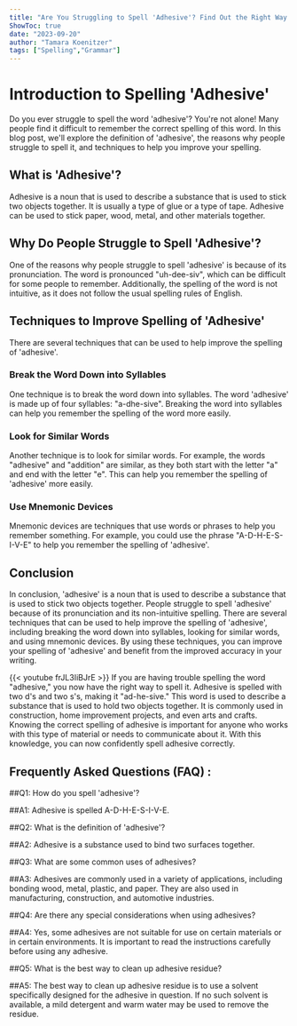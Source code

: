 ```yaml
---
title: "Are You Struggling to Spell 'Adhesive'? Find Out the Right Way Now!"
ShowToc: true 
date: "2023-09-20"
author: "Tamara Koenitzer" 
tags: ["Spelling","Grammar"]
---
```

# Introduction to Spelling 'Adhesive'

Do you ever struggle to spell the word 'adhesive'? You're not alone! Many people find it difficult to remember the correct spelling of this word. In this blog post, we'll explore the definition of 'adhesive', the reasons why people struggle to spell it, and techniques to help you improve your spelling.

## What is 'Adhesive'?

Adhesive is a noun that is used to describe a substance that is used to stick two objects together. It is usually a type of glue or a type of tape. Adhesive can be used to stick paper, wood, metal, and other materials together.

## Why Do People Struggle to Spell 'Adhesive'?

One of the reasons why people struggle to spell 'adhesive' is because of its pronunciation. The word is pronounced "uh-dee-siv", which can be difficult for some people to remember. Additionally, the spelling of the word is not intuitive, as it does not follow the usual spelling rules of English.

## Techniques to Improve Spelling of 'Adhesive'

There are several techniques that can be used to help improve the spelling of 'adhesive'. 

### Break the Word Down into Syllables

One technique is to break the word down into syllables. The word 'adhesive' is made up of four syllables: "a-dhe-sive". Breaking the word into syllables can help you remember the spelling of the word more easily.

### Look for Similar Words

Another technique is to look for similar words. For example, the words "adhesive" and "addition" are similar, as they both start with the letter "a" and end with the letter "e". This can help you remember the spelling of 'adhesive' more easily.

### Use Mnemonic Devices

Mnemonic devices are techniques that use words or phrases to help you remember something. For example, you could use the phrase "A-D-H-E-S-I-V-E" to help you remember the spelling of 'adhesive'.

## Conclusion

In conclusion, 'adhesive' is a noun that is used to describe a substance that is used to stick two objects together. People struggle to spell 'adhesive' because of its pronunciation and its non-intuitive spelling. There are several techniques that can be used to help improve the spelling of 'adhesive', including breaking the word down into syllables, looking for similar words, and using mnemonic devices. By using these techniques, you can improve your spelling of 'adhesive' and benefit from the improved accuracy in your writing.

{{< youtube frJL3IiBJrE >}} 
If you are having trouble spelling the word "adhesive," you now have the right way to spell it. Adhesive is spelled with two d's and two s's, making it "ad-he-sive." This word is used to describe a substance that is used to hold two objects together. It is commonly used in construction, home improvement projects, and even arts and crafts. Knowing the correct spelling of adhesive is important for anyone who works with this type of material or needs to communicate about it. With this knowledge, you can now confidently spell adhesive correctly.

## Frequently Asked Questions (FAQ) :
##Q1: How do you spell 'adhesive'?

##A1: Adhesive is spelled A-D-H-E-S-I-V-E.

##Q2: What is the definition of 'adhesive'?

##A2: Adhesive is a substance used to bind two surfaces together.

##Q3: What are some common uses of adhesives?

##A3: Adhesives are commonly used in a variety of applications, including bonding wood, metal, plastic, and paper. They are also used in manufacturing, construction, and automotive industries.

##Q4: Are there any special considerations when using adhesives?

##A4: Yes, some adhesives are not suitable for use on certain materials or in certain environments. It is important to read the instructions carefully before using any adhesive.

##Q5: What is the best way to clean up adhesive residue?

##A5: The best way to clean up adhesive residue is to use a solvent specifically designed for the adhesive in question. If no such solvent is available, a mild detergent and warm water may be used to remove the residue.





